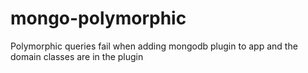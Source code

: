 # mongo-polymorphic

Polymorphic queries fail when adding mongodb plugin to app and the domain classes are in the plugin
